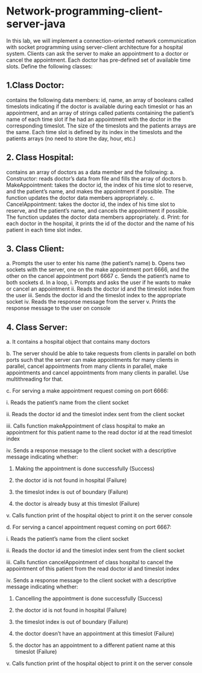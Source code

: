# Network-programming-client-server-java

In this lab, we will implement a connection-oriented network communication with socket programming using server-client architecture for a hospital system.
Clients can ask 
the server to make an appointment to a doctor or cancel the appointment. Each doctor has 
pre-defined set of available time slots.
Define the following classes:

## 1.Class Doctor:

contains the following data members: id, name, an array of booleans
called timeslots indicating if the doctor is available during each timeslot or has an 
appointment, and an array of strings called patients containing the patient’s name of 
each time slot if he had an appointment with the doctor in the corresponding timeslot.
The size of the timeslots and the patients arrays are the same. Each time slot is defined 
by its index in the timeslots and the patients arrays (no need to store the day, hour, etc.)

## 2. Class Hospital:

contains an array of doctors as a data member and the following:
a. Constructor: reads doctor’s data from file and fills the array of doctors
b. MakeAppointment: takes the doctor id, the index of his time slot to reserve, and 
the patient’s name, and makes the appointment if possible. The function updates 
the doctor data members appropriately.
c. CancelAppointment: takes the doctor id, the index of his time slot to reserve,
and the patient’s name, and cancels the appointment if possible. The function 
updates the doctor data members appropriately.
d. Print: for each doctor in the hospital, it prints the id of the doctor and the name of 
his patient in each time slot index.

## 3. Class Client:

a. Prompts the user to enter his name (the patient’s name)
b. Opens two sockets with the server, one on the make appointment port 6666, and 
the other on the cancel appointment port 6667
c. Sends the patient’s name to both sockets
d. In a loop, 
i. Prompts and asks the user if he wants to make or cancel an appointment
ii. Reads the doctor id and the timeslot index from the user
iii. Sends the doctor id and the timeslot index to the appropriate socket
iv. Reads the response message from the server
v. Prints the response message to the user on console
## 4. Class Server:

a. It contains a hospital object that contains many doctors


b. The server should be able to take requests from clients in parallel on both ports 
such that the server can make appointments for many clients in parallel, cancel 
appointments from many clients in parallel, make appointments and cancel 
appointments from many clients in parallel. Use multithreading for that.


c. For serving a make appointment request coming on port 6666:

i. Reads the patient’s name from the client socket

ii. Reads the doctor id and the timeslot index sent from the client socket

iii. Calls function makeAppointment of class hospital to make an appointment 
for this patient name to the read doctor id at the read timeslot index

iv. Sends a response message to the client socket with a descriptive 
message indicating whether:

1. Making the appointment is done successfully (Success)

2. the doctor id is not found in hospital (Failure)

3. the timeslot index is out of boundary (Failure)

4. the doctor is already busy at this timeslot (Failure)


v. Calls function print of the hospital object to print it on the server console 


d. For serving a cancel appointment request coming on port 6667:

i. Reads the patient’s name from the client socket

ii. Reads the doctor id and the timeslot index sent from the client socket

iii. Calls function cancelAppointment of class hospital to cancel the
appointment of this patient from the read doctor id and timeslot index

iv. Sends a response message to the client socket with a descriptive 
message indicating whether:

1. Cancelling the appointment is done successfully (Success)

2. the doctor id is not found in hospital (Failure)

3. the timeslot index is out of boundary (Failure)

4. the doctor doesn’t have an appointment at this timeslot (Failure)

5. the doctor has an appointment to a different patient name at this 
timeslot (Failure)

v. Calls function print of the hospital object to print it on the server console
